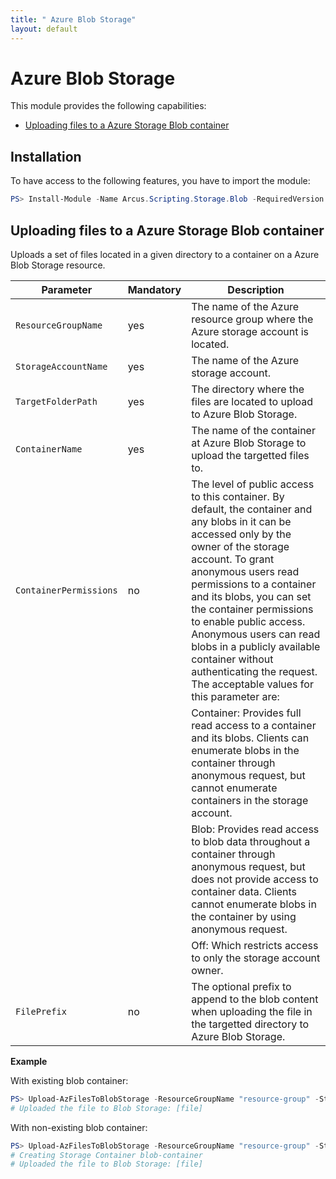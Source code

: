 ```yaml
---
title: " Azure Blob Storage"
layout: default
---
```


# Azure Blob Storage

This module provides the following capabilities:
- [Uploading files to a Azure Storage Blob container](#uploading-files-to-a-azure-storage-blob-container)

## Installation

To have access to the following features, you have to import the module:

```powershell
PS> Install-Module -Name Arcus.Scripting.Storage.Blob -RequiredVersion 0.3.0
```

## Uploading files to a Azure Storage Blob container

Uploads a set of files located in a given directory to a container on a Azure Blob Storage resource.

| Parameter              | Mandatory | Description                                                                                                                                                                                                          |
| ---------------------- | --------- | -------------------------------------------------------------------------------------------------------------------------------------------------------------------------------------------------------------------- |
| `ResourceGroupName`    | yes       | The name of the Azure resource group where the Azure storage account is located.                                                                                                                                     |
| `StorageAccountName`   | yes       | The name of the Azure storage account.                                                                                                                                                                               |
| `TargetFolderPath`     | yes       | The directory where the files are located to upload to Azure Blob Storage.                                                                                                                                           |
| `ContainerName`        | yes       | The name of the container at Azure Blob Storage to upload the targetted files to.                                                                                                                                    |
| `ContainerPermissions` | no        | The level of public access to this container. By default, the container and any blobs in it can be accessed only by the owner of the storage account. To grant anonymous users read permissions to a container and its blobs, you can set the container permissions to enable public access. Anonymous users can read blobs in a publicly available container without authenticating the request. The acceptable values for this parameter are:                                                                    |
|                        |           |  Container: Provides full read access to a container and its blobs. Clients can enumerate blobs in the container through anonymous request, but cannot enumerate containers in the storage account.                   |
|                        |           |  Blob: Provides read access to blob data throughout a container through anonymous request, but does not provide access to container data. Clients cannot enumerate blobs in the container by using anonymous request. |
|                        |           |  Off: Which restricts access to only the storage account owner.                                                                                                                                                       |
| `FilePrefix`           | no        | The optional prefix to append to the blob content when uploading the file in the targetted directory to Azure Blob Storage.                                                                                           |

**Example**

With existing blob container:

```powershell
PS> Upload-AzFilesToBlobStorage -ResourceGroupName "resource-group" -StorageAccountName "account-name" -TargetFolderPath "./directory" -ContainerName "blob-container"
# Uploaded the file to Blob Storage: [file]
```

With non-existing blob container:

```powershell
PS> Upload-AzFilesToBlobStorage -ResourceGroupName "resource-group" -StorageAccountName "account-name" -TargetFolderPath "./directory" -ContainerName "blob-container"
# Creating Storage Container blob-container
# Uploaded the file to Blob Storage: [file]
```
